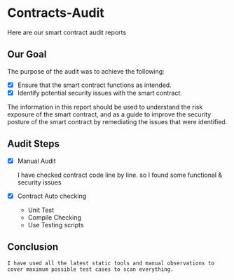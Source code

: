 # Contracts-Audit
Here are our smart contract audit reports

## Our Goal
The purpose of the audit was to achieve the following:
- [x] Ensure that the smart contract functions as intended.
- [x] Identify potential security issues with the smart contract.

The information in this report should be used to understand the risk exposure of the smart 
contract, and as a guide to improve the security posture of the smart contract by remediating 
the issues that were identified.

## Audit Steps
- [x] Manual Audit 
    
    I have checked contract code line by line. so I found some functional & security issues
- [x] Contract Auto checking
  - Unit Test
  - Compile Checking
  - Use Testing scripts
## Conclusion
```
I have used all the latest static tools and manual observations to 
cover maximum possible test cases to scan everything.
```
